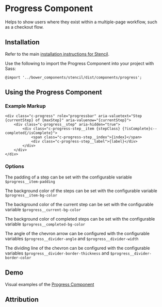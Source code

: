 # Progress Component

Helps to show users where they exist within a multiple-page workflow, such as a checkout flow.


## Installation

Refer to the main [installation instructions for Stencil](https://github.com/mobify/stencil#installation).

Use the following to import the Progress Component into your project with Sass:

```
@import '../bower_components/stencil/dist/components/progress';
```

## Using the Progress Component

### Example Markup

```
<div class="c-progress" role="progressbar" aria-valuetext="Step {currentStep} of {maxStep}" aria-valuenow="{currentStep}">
    <div class="c-progress__step" aria-hidden="true">
        <div class="c-progress-step__item {stepClass} {?isComplete}c--completed{/isComplete}">
            <span class="c-progress-step__index">{index}</span>
            <div class="c-progress-step__label">{label}</div>
        </div>
    </div>
</div>
```

### Options

The padding of a step can be set with the configurable variable `$progress__item-padding`

The background color of the steps can be set with the configurable variable `$progress__item-bg-color`

The background color of the current step can be set with the configurable variable  `$progress__current-bg-color`

The background color of completed steps can be set with the configurable variable  `$progress__completed-bg-color`

The angle of the chevron arrow can be configured with the configurable variables `$progress__divider-angle` and `$progress__divider-width`

The dividing line of the chevron can be configured with the configurable variables `$progress__divider-border-thickness` and `$progress__divider-border-color`

## Demo

Visual examples of the [Progress Component](https://mobify.github.io/stencil/visual/components/progress/index.html)

## Attribution
